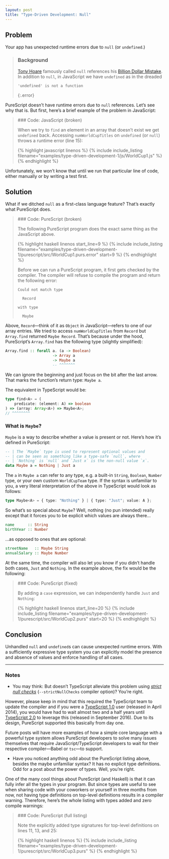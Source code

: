 ```yaml
---
layout: post
title: "Type-Driven Development: Null"
---
```


## Problem

Your app has unexpected runtime errors due to `null` (or `undefined`.)

> ### Background
>
> [Tony Hoare] famously called `null` references his [Billion Dollar Mistake][infoq-tony-hoare-null]. In addition to `null`, in JavaScript we have `undefined` as in the dreaded
>
> ```
> 'undefined' is not a function
> ```
>
> {:.error}

PureScript doesn’t have runtime errors due to `null` references. Let’s see why that is. But first, here’s a brief example of the problem in JavaScript:

<blockquote markdown="1">
### Code: JavaScript (broken)

When we try to `find` an element in an array that doesn’t exist we get `undefined` back. Accessing `numWorldCupTitles` on `undefined` (or `null`) throws a runtime error (line 15):

{% highlight javascript linenos %}
{% include include_listing filename="examples/type-driven-development-1/js/WorldCup1.js" %}
{% endhighlight %}
</blockquote>

Unfortunately, we won’t know that until we run that particular line of code, either manually or by writing a test first.

## Solution

What if we ditched `null` as a first-class language feature? That’s exactly what PureScript does.

<blockquote markdown="1">
### Code: PureScript (broken)

The following PureScript program does the exact same thing as the JavaScript above.

{% highlight haskell linenos start_line=9 %}
{% include include_listing filename="examples/type-driven-development-1/purescript/src/WorldCup1.purs.error" start=9 %}
{% endhighlight %}

Before we can run a PureScript program, it first gets checked by the compiler. The compiler will refuse to compile the program and return the following error:

```
Could not match type

  Record

with type

  Maybe
```
</blockquote>

Above, `Record`—think of it as `Object` in JavaScript—refers to one of our array entries. We tried to access `numWorldCupTitles` from `Record` but `Array.find` returned `Maybe Record`. That’s because under the hood, PureScript’s `Array.find` has the following type (slightly simplified):

```haskell
Array.find :: forall a. (a -> Boolean)
                     -> Array a
                     -> Maybe a
                     -- ^^^^^^^
```

We can ignore the beginning and just focus on the bit after the last arrow. That marks the function’s return type: `Maybe a`.

The equivalent in TypeScript would be:

```typescript
type find<A> = (
    predicate: (element: A) => boolean
) => (array: Array<A>) => Maybe<A>;
// ^^^^^^^^
```

### What is `Maybe`?

`Maybe` is a way to describe whether a value is present or not. Here’s how it’s defined in PureScript:

```haskell
-- | The `Maybe` type is used to represent optional values and
-- | can be seen as something like a type-safe `null`, where
-- | `Nothing` is `null` and `Just x` is the non-null value `x`.
data Maybe a = Nothing | Just a
```

The `a` in `Maybe a` can refer to any type, e.g. a built-in `String`, `Boolean`, `Number` type, or your own custom `WorldCupTeam` type. If the syntax is unfamiliar to you, a very literal interpretation of the above in TypeScript would look as follows:

```typescript
type Maybe<A> = { type: "Nothing" } | { type: "Just"; value: A };
```

So what’s so special about `Maybe`? Well, nothing (no pun intended) really except that it forces you to be explicit which values are always there…

```haskell
name      :: String
birthYear :: Number
```

…as opposed to ones that are optional:

```haskell
streetName   :: Maybe String
annualSalary :: Maybe Number
```

At the same time, the compiler will also let you know if you didn’t handle both cases, `Just` and `Nothing`. In the example above, the fix would be the following:

<blockquote markdown="1">
### Code: PureScript (fixed)

By adding a `case` expression, we can independently handle `Just` and `Nothing`:

{% highlight haskell linenos start_line=20 %}
{% include include_listing filename="examples/type-driven-development-1/purescript/src/WorldCup2.purs" start=20 %}
{% endhighlight %}
</blockquote>

## Conclusion

Unhandled `null` and `undefined`s can cause unexpected runtime errors. With a sufficiently expressive type system you can explicitly model the presence and absence of values and enforce handling of all cases.

---

### Notes

- You may think: But doesn’t TypeScript alleviate this problem using [_strict null checks_][ts-strict-null-checks] (`--strictNullChecks` compiler option)? You’re right.

However, please keep in mind that this required the TypeScript team to update the compiler and if you were a [TypeScript 1.0] user (released in April 2014), you would have had to wait almost two and a half years until [TypeScript 2.0] to leverage this (released in September 2016). Due to its design, PureScript supported this basically from day one.

Future posts will have more examples of how a simple core language with a powerful type system allows PureScript developers to solve many issues themselves that require JavaScript/TypeScript developers to wait for their respective compiler—Babel or `tsc`—to support.

- Have you noticed anything odd about the PureScript listing above, besides the maybe unfamiliar syntax? It has no explicit type definitions. Odd for a post about the power of types. Well, you’re right.

One of the many cool things about PureScript (and Haskell) is that it can fully infer all the types in your program. But since types are useful to see when sharing code with your coworkers or yourself in three months from now, not having type definitions on top-level definitions results in a compiler warning. Therefore, here’s the whole listing with types added and zero compile warnings:

<blockquote markdown="1">
### Code: PureScript (full listing)

Note the explicitly added type signatures for top-level definitions on lines 11, 13, and 25:

{% highlight haskell linenos %}
{% include include_listing filename="examples/type-driven-development-1/purescript/src/WorldCup3.purs" %}
{% endhighlight %}
</blockquote>

[infoq-tony-hoare-null]: https://www.infoq.com/presentations/Null-References-The-Billion-Dollar-Mistake-Tony-Hoare
[tony hoare]: https://en.wikipedia.org/wiki/Tony_Hoare
[ts-strict-null-checks]: https://www.typescriptlang.org/docs/handbook/release-notes/typescript-2-0.html#null--and-undefined-aware-types
[typescript 1.0]: https://blogs.msdn.microsoft.com/typescript/2014/04/02/announcing-typescript-1-0/
[typescript 2.0]: https://www.typescriptlang.org/docs/handbook/release-notes/typescript-2-0.html

